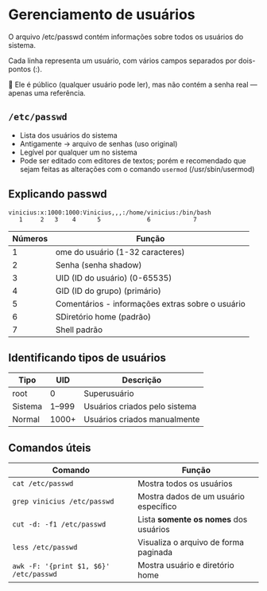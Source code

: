 # Gerenciamento de usuários

O arquivo /etc/passwd contém informações sobre todos os usuários do sistema.

Cada linha representa um usuário, com vários campos separados por dois-pontos (:).

🔹 Ele é público (qualquer usuário pode ler),
mas não contém a senha real — apenas uma referência.

## `/etc/passwd`
* Lista dos usuários do sistema
* Antigamente -> arquivo de senhas (uso original)
* Legível por qualquer um no sistema 
* Pode ser editado com editores de textos; porém e recomendado que sejam feitas as alterações com o comando `usermod` (/usr/sbin/usermod)

## Explicando passwd
```
vinicius:x:1000:1000:Vinicius,,,:/home/vinicius:/bin/bash
   1     2   3    4      5             6            7
```
| Números                                 | Função |
| ---------------------------------------- | -------- |
| 1 | ome do usuário (1-32 caracteres) 
| 2 | Senha (senha shadow)
| 3 | UID (ID do usuário) (0-65535)
| 4 | GID (ID do grupo) (primário)
| 5 | Comentários - informações extras sobre o usuário
| 6 | SDiretório home (padrão)
| 7 | Shell padrão

## Identificando tipos de usuários
| Tipo    | UID   | Descrição                     |
| ------- | ----- | ----------------------------- |
| root    | 0     | Superusuário                  |
| Sistema | 1–999 | Usuários criados pelo sistema |
| Normal  | 1000+ | Usuários criados manualmente  |

## Comandos úteis
| Comando                                | Função                                  |
| -------------------------------------- | --------------------------------------- |
| `cat /etc/passwd`                      | Mostra todos os usuários                |
| `grep vinicius /etc/passwd`            | Mostra dados de um usuário específico   |
| `cut -d: -f1 /etc/passwd`              | Lista **somente os nomes** dos usuários |
| `less /etc/passwd`                     | Visualiza o arquivo de forma paginada   |
| `awk -F: '{print $1, $6}' /etc/passwd` | Mostra usuário e diretório home         |
